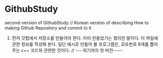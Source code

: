 # GithubStudy
second-version of GithubStudy
// Korean version of describing How to making Github Repository and commit to it

1. 먼저 깃헙에서 저장소를 만들어야 한다. 이미 만들었기는 했지만 말이다. 이 파일에 관한 정보를 작성해 본다. 일단 예시로 만들어 볼 프로그램은, 로또번호 6개를 뽑아주는 c++ 코드와 관련한 것이다.
// --- 여기까지 첫 버전-----
